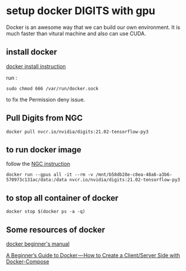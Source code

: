 # setup docker DIGITS with gpu 

Docker is an awesome way that we can build our own environment.
It is much faster than vitural machine and also can use CUDA.

## install docker

[docker install instruction](https://docs.docker.com/engine/install/ubuntu/)

run :
```
sudo chmod 666 /var/run/docker.sock
```
to fix the Permission deny issue.



## Pull Digits from NGC

```
docker pull nvcr.io/nvidia/digits:21.02-tensorflow-py3
```


## to run docker image

follow the [NGC instruction](https://ngc.nvidia.com/catalog/containers/nvidia:digits)

```
docker run --gpus all -it --rm -v /mnt/b58db28e-c8ea-48a6-a3b6-570973c131ac/data:/data nvcr.io/nvidia/digits:21.02-tensorflow-py3
```


## to stop all container of docker

```
docker stop $(docker ps -a -q)
```


## Some resources of docker

[docker beginner's manual](https://www.freecodecamp.org/news/a-beginners-guide-to-docker-how-to-create-your-first-docker-application-cc03de9b639f/)

[A Beginner’s Guide to Docker — How to Create a Client/Server Side with Docker-Compose](https://herewecode.io/blog/a-beginners-guide-to-docker-how-to-create-a-client-server-side-with-docker-compose/)
